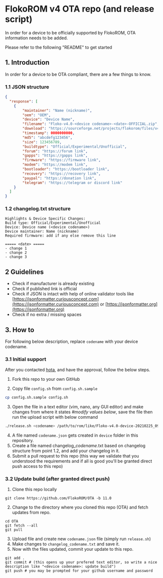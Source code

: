 # FlokoROM v4 OTA repo (and release script)

In order for a device to be officially supported by FlokoROM, OTA information needs to be added.

Please refer to the following "README" to get started

## 1. Introduction

In order for a device to be OTA compliant, there are a few things to know.

### 1.1 JSON structure

```json
{
  "response": [
    {
        "maintainer": "Name (nickname)",
        "oem": "OEM",
        "device": "Device Name",
        "filename": "Floko-v4.0-<device codename>-<date>-OFFICIAL.zip",
        "download": "https://sourceforge.net/projects/flokorom/files/v4/<device codename>/Floko-v4.0-<device codename>-<date>-OFFICIAL.zip/download",
        "timestamp": 0000000000,
        "md5": "abcdefg123456",
        "size": 123456789,
        "buildtype": "Official/Experimental/Unofficial",
        "forum": "https://forum link",
        "gapps": "https://gapps link",
        "firmware": "https://firmware link",
        "modem": "https://modem link",
        "bootloader": "https://bootloader link",
        "recovery": "https://recovery link",
        "paypal": "https://donation link",
        "telegram": "https://telegram or discord link"
    }
  ]
}
```

### 1.2 changelog.txt structure

```
Highlights & Device Specific Changes:
Build type: Official/Experimental/Unofficial
Device: Device name (<device codename>)
Device maintainer: Name (nickname)
Required firmware: add if any else remove this line

===== <date> =====
- change 1
- change 2
- change 3
```

## 2 Guidelines

* Check if manufacturer is already existing
* Check if published link is official
* Check if JSON is intact with help of online validator tools like [https://jsonformatter.curiousconcept.com](https://jsonformatter.curiousconcept.com) or [https://jsonformatter.org](https://jsonformatter.org)
* Check if no extra / missing spaces

## 3. How to

For following below description, replace `codename` with your device codename. 

### 3.1 Initial support

After you contacted [hota](https://github.com/FlokoROM/manifesto/wiki/How-to-official), and have the approval, follow the below steps.

1. Fork this repo to your own GitHub

2. Copy file `config.sh` from `config.sh.sample`

```sh
cp config.sh.sample config.sh
```

3. Open the file in a text editor (vim, nano, any GUI editor) and make changes from where it states *#modify values below*, save the file then run the upload script with below command

```sh
./release.sh <codename> /path/to/rom/like/Floko-v4.0-device-20210225_090000-OFFICIAL.zip
```

4. A file named `codename.json` gets created in `device` folder in this repository.
5. Create a file named changelog_*codename*.txt based on changelog structure from point 1.2, and add your changelog in it.
6. Submit a pull request to this repo (this way we validate that you understood the requirements and if all is good you'll be granted direct push access to this repo)

### 3.2 Update build (after granted direct push)

1. Clone this repo locally

```
git clone https://github.com/FlokoROM/OTA -b 11.0
```

2. Change to the directory where you cloned this repo (OTA) and fetch updates from repo.

```
cd OTA
git fetch --all
git pull
```

3. Upload file and create new `codename.json` file (simply run `release.sh`)
4. Make changes to `changelog_codename.txt` and save it.
5. Now with the files updated, commit your update to this repo.

```
git add .
git commit # (this opens up your prefered text editor, so write a nice description like "<device codename>: update build")
git push # you may be prompted for your github username and password
```
